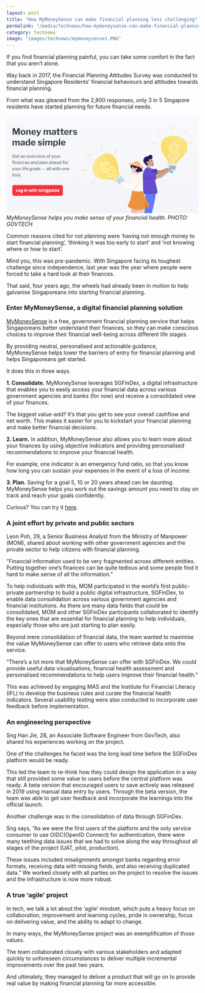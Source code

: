 ```yaml
---
layout: post
title: "How MyMoneySense can make financial planning less challenging"
permalink: "/media/technews/how-mymoneysense-can-make-financial-planning-less-challenging"
category: technews
image: "images/technews/mymoneysense1.PNG"
---
```


If you find financial planning painful, you can take some comfort in the fact that you aren’t alone. 


Way back in 2017, the Financial Planning Attitudes Survey was conducted to understand Singapore Residents’ financial behaviours and attitudes towards financial planning. 

From what was gleaned from the 2,800 responses, only 3 in 5 Singapore residents have started planning for future financial needs. 
 

![MyMoneySense Home Screen](/images/technews/mymoneysense1.PNG)
*MyMoneySense helps you make sense of your financial health. PHOTO: GOVTECH*

Common reasons cited for not planning  were ‘having not enough money to start financial planning’, ‘thinking it was too early to start’ and ‘not knowing where or how to start’. 

Mind you, this was pre-pandemic. With Singapore facing its toughest challenge since independence, last year was the year where people were forced to take a hard look at their finances. 

That said, four years ago, the wheels had already been in motion to help galvanise Singaporeans into starting financial planning. 



### Enter MyMoneySense, a digital financial planning solution 
[MyMoneySense](https://www.mymoneysense.gov.sg/?&utm_medium=email&utm_source=publicagenciesEDM&utm_campaign=MyMoneySenseCampaign2021) is a free, government financial planning service that helps Singaporeans better understand their finances, so they can make conscious choices to improve their financial well-being across different life stages. 

By providing neutral, personalised and actionable guidance, MyMoneySense helps lower the barriers of entry for financial planning and helps Singaporeans get started.

It does this in three ways. 

**1. Consolidate.** MyMoneySense leverages SGFinDex, a digital infrastructure that enables you to easily access your financial data across various government agencies and banks (for now) and receive a consolidated view of your finances.

The biggest value-add? It’s that you get to see your overall cashflow and net worth. This makes it easier for you to kickstart your financial planning and make better financial decisions. 

**2. Learn.** In addition, MyMoneySense also allows you to learn more about your finances by using objective indicators and providing personalised recommendations to improve your financial health. 


For example, one indicator is an emergency fund ratio, so that you know how long you can sustain your expenses in the event of a loss of income.

**3. Plan.** Saving for a goal 5, 10 or 20 years ahead can be daunting. MyMoneySense helps you work out the savings amount you need to stay on track and reach your goals confidently.


Curious? You can try it [here](https://www.mymoneysense.gov.sg/?&utm_medium=email&utm_source=publicagenciesEDM&utm_campaign=MyMoneySenseCampaign2021).

### **A joint effort by private and public sectors**

Leon Poh, 29, a Senior Business Analyst from the Ministry of Manpower (MOM), shared about working with other government agencies and the private sector to help citizens with financial planning.

“Financial information used to be very fragmented across different entities. Putting together one’s finances can be quite tedious and some people find it hard to make sense of all the information.”

To help individuals with this, MOM participated in the world’s first public-private partnership to build a public digital infrastructure, SGFinDex, to enable data consolidation across various government agencies and financial institutions. As there are many data fields that could be consolidated, MOM and other SGFinDex participants collaborated to identify the key ones that are essential for financial planning to help individuals, especially those who are just starting to plan easily.

Beyond mere consolidation of financial data, the team wanted to maximise the value MyMoneySense can offer to users who retrieve data onto the service.  

“There’s a lot more that MyMoneySense can offer with SGFinDex. We could provide useful data visualisations, financial health assessment and personalised recommendations to help users improve their financial health.”

This was achieved by engaging MAS and the Institute for Financial Literacy (IFL) to develop the business rules and curate the financial health indicators. Several usability testing were also conducted to incorporate user feedback before implementation.


### An engineering perspective 
Sng Han Jie, 28, an Associate Software Engineer from GovTech, also shared his experiences working on the project. 


One of the challenges he faced was the long lead time before the SGFinDex platform would be ready. 

This led the team to re-think how they could design the application in a way that still provided some value to users before the central platform was ready. A beta version that encouraged users to save actively was released in 2019 using manual data entry by users. Through the beta version, the team was able to get user feedback and incorporate the learnings into the official launch. 


Another challenge was in the consolidation of data through SGFinDex.

Sng says, “As we were the first users of the platform and the only service consumer to use OIDC(OpenID Connect) for authentication, there were many teething data issues that we had to solve along the way throughout all stages of the project (UAT, pilot, production). 

These issues included misalignments amongst banks regarding error formats, receiving data with missing fields, and also receiving duplicated data.” We worked closely with all parties on the project to resolve the issues and the infrastructure is now more robust. 


### A true ‘agile’ project

In tech, we talk a lot about the ‘agile’ mindset, which puts a heavy focus on collaboration, improvement and learning cycles, pride in ownership, focus on delivering value, and the ability to adapt to change.

In many ways, the MyMoneySense project was an exemplification of those values. 

The team collaborated closely with various stakeholders and adapted quickly to unforeseen circumstances to deliver multiple incremental improvements over the past two years. 

And ultimately, they managed to deliver a product that will go on to provide real value by making financial planning far more accessible. 
